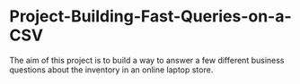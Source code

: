 # Project-Building-Fast-Queries-on-a-CSV
The aim of this project is to build a way to answer a few different business questions about the inventory in an online laptop store.
